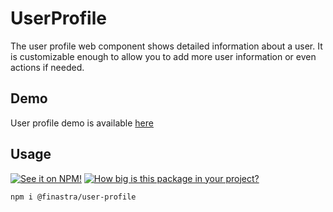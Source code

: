# UserProfile

The user profile web component shows detailed information about a user.
It is customizable enough to allow you to add more user information or even actions if needed.

## Demo

User profile demo is available [here](https://finastra.github.io/finastra-design-system/?path=/story/components-user-profile--default)

## Usage

[![See it on NPM!](https://img.shields.io/npm/v/@finastra/user-profile?style=for-the-badge)](https://www.npmjs.com/package/@finastra/user-profile)
[![How big is this package in your project?](https://img.shields.io/bundlephobia/minzip/@finastra/user-profile?style=for-the-badge)](https://bundlephobia.com/result?p=@finastra/user-profile)

```
npm i @finastra/user-profile
```
